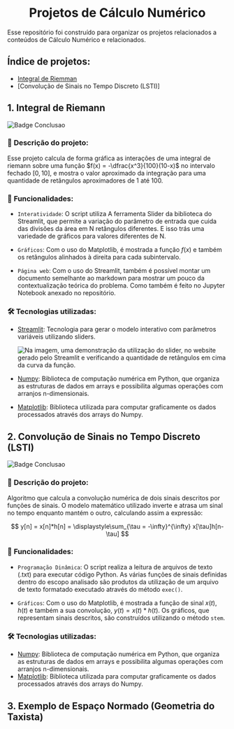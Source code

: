 <h1 align = "center"><b>Projetos de Cálculo Numérico</b></h1>

Esse repositório foi construído para organizar os projetos relacionados a conteúdos de Cálculo Numérico e relacionados.

## **Índice de projetos:**

- [Integral de Riemman](#1-integral-de-riemann)
- [Convolução de Sinais no Tempo Discreto (LSTI)]


## **1. Integral de Riemann**

![Badge Conclusao](http://img.shields.io/static/v1?label=STATUS&message=CONCLUIDO&color=GREEN&style=for-the-badge)



### 📄 **Descrição do projeto**:

Esse projeto calcula de forma gráfica as interações de uma integral de riemann sobre uma função $f(x) = -\dfrac{x^3}{100}(10-x)$ no intervalo fechado $[0, 10]$, e mostra o valor aproximado da integração para uma quantidade de retângulos aproximadores de 1 até 100.

### 📲 **Funcionalidades**:

- `Interatividade`: O script utiliza A ferramenta Slider da biblioteca do Streamlit, que permite a variação do parâmetro de entrada que cuida das divisões da área em N retângulos diferentes. E isso trás uma variedade de gráficos para valores diferentes de N.

- `Gráficos`: Com o uso do Matplotlib, é mostrada a função $f(x)$ e também os retângulos alinhados à direita para cada subintervalo.

- `Página web`: Com o uso do Streamlit, também é possível montar um documento semelhante ao markdown para mostrar um pouco da contextualização teórica do problema. Como também é feito no Jupyter Notebook anexado no repositório.


### 🛠️ **Tecnologias utilizadas**:

- [Streamlit](https://streamlit.io/): Tecnologia para gerar o modelo interativo com parâmetros variáveis utilizando sliders.

    ![Na imagem, uma demonstração da utilização do slider, no website gerado pelo Streamlit e verificando a quantidade de retângulos em cima da curva da função.](https://i.imgur.com/CSn6mCl.gif)

- [Numpy](https://numpy.org/): Biblioteca de computação numérica em Python, que organiza as estruturas de dados em arrays e possibilita algumas operações com arranjos n-dimensionais.
- [Matplotlib](https://matplotlib.org/): Biblioteca utilizada para computar graficamente os dados processados através dos arrays do Numpy.


## **2. Convolução de Sinais no Tempo Discreto (LSTI)**
![Badge Conclusao](http://img.shields.io/static/v1?label=STATUS&message=CONCLUIDO&color=GREEN&style=for-the-badge)


### 📄 **Descrição do projeto**:

Algoritmo que calcula a convolução numérica de dois sinais descritos por funções de sinais. O modelo matemático utilizado inverte e atrasa um sinal no tempo enquanto mantém o outro, calculando assim a expressão: 

$$
y[n] = x[n]*h[n] = \displaystyle\sum_{\tau = -\infty}^{\infty} x[\tau]h[n-\tau]
$$

### 📲 **Funcionalidades**:

- `Programação Dinâmica`: O script realiza a leitura de arquivos de texto (.txt) para executar código Python. As várias funções de sinais definidas dentro do escopo analisado são produtos da utilização de um arquivo de texto formatado executado através do método `exec()`. 

- `Gráficos`: Com o uso do Matplotlib, é mostrada a função de sinal $x(t)$, $h(t)$ e também a sua convolução, $y(t) = x(t) * h(t)$. Os gráficos, que representam sinais descritos, são construídos utilizando o método `stem`.



### 🛠️ **Tecnologias utilizadas**:

- [Numpy](https://numpy.org/): Biblioteca de computação numérica em Python, que organiza as estruturas de dados em arrays e possibilita algumas operações com arranjos n-dimensionais.
- [Matplotlib](https://matplotlib.org/): Biblioteca utilizada para computar graficamente os dados processados através dos arrays do Numpy.


## **3. Exemplo de Espaço Normado (Geometria do Taxista)**





